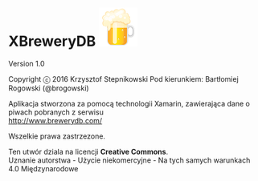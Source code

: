 # XBreweryDB ![alt tag](https://github.com/krzysztofstepnikowski/BreweryDB/blob/master/app/src/main/res/drawable-hdpi/icon_beer.png)
Version 1.0

Copyright ⓒ 2016
Krzysztof Stepnikowski
Pod kierunkiem: Bartłomiej Rogowski (@brogowski)

Aplikacja stworzona za pomocą technologii Xamarin, zawierająca dane o piwach pobranych z serwisu <br />
http://www.brewerydb.com/

Wszelkie prawa zastrzezone.

Ten utwór dziala na licencji <b>Creative Commons</b>. <br />
Uznanie autorstwa - Użycie niekomercyjne - Na tych samych warunkach 4.0 Międzynarodowe
